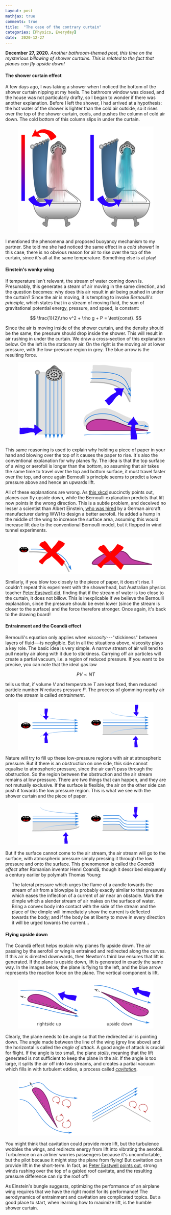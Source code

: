 ```yaml
---
Layout: post
mathjax: true
comments: true
title:  "The case of the contrary curtain"
categories: [Physics, Everyday]
date:  2020-12-27
---
```


**December 27, 2020.** *Another bathroom-themed post, this time
  on the mysterious billowing of shower curtains. This is related to
  the fact that planes can fly upside down!*

#### The shower curtain effect

A few days ago, I was taking a shower when I noticed the bottom of the
shower curtain nipping at my heels. The bathroom window was closed,
and the house was not particularly drafty, so I began to wonder if
there was another explanation.
Before I left the shower, I had arrived at a hypothesis: the hot water
of the shower is lighter than the cold air outside, so it rises over
the top of the shower curtain, cools, and pushes the column of cold
air down. The cold bottom of this column slips in under the curtain.

<figure>
    <div style="text-align:center"><img src
    ="/images/posts/shower1v2.png"/>
	</div>
	</figure>

I mentioned the phenomena and proposed buoyancy mechanism to my
partner.
She told me she had noticed the same effect in a *cold* shower! In
this case, there is no obvious reason for air to rise over the top of
the curtain, since it's all at the same temperature.
Something else is at play!

#### Einstein's wonky wing

If temperature isn't relevant, the stream of water coming down is.
Presumably, this generates a steam of air moving in the same
direction, and the question becomes: why does this air result in air
being pushed in under the curtain?
Since the air is moving, it is tempting to invoke *Bernoulli's
principle*, which states that in a stream of moving fluid, the sum of
gravitational potential energy, pressure, and speed, is constant:

$$
\frac{1}{2}\rho v^2 + \rho g + P = \text{const}.
$$

Since the air is moving inside of the shower curtain, and
the density should be the same, the pressure should drop inside the
shower. This will result in air rushing in under the curtain.
We draw a cross-section of this explanation below.
On the left is the stationary air.
On the right is the moving air at lower pressure, with the
low-pressure region in grey.
The blue arrow is the resulting force.

<figure>
    <div style="text-align:center"><img src
    ="/images/posts/shower2v2.png"/>
	</div>
	</figure>

This same reasoning is used to explain why holding a piece of paper in
your hand and blowing over the top of it causes the paper to rise.
It's also the conventional explanation for why planes fly.
The idea is that the top surface of a wing or aerofoil is longer than
the bottom, so assuming that air takes the same time to travel over
the top and bottom surface, it must travel faster over the top, and
once again Bernoulli's principle seems to predict a lower pressure
above and hence an upwards lift.

All of these explanations are wrong.
As [this xkcd](https://xkcd.com/803/) succinctly points out, planes
can fly upside down, while the Bernoulli explanation predicts that
lift now points in the wrong direction.
This is a subtle problem, and deceived no lesser a scientist than
Albert Einstein,
[who was hired](http://users.df.uba.ar/sgil/physics_paper_doc/papers_phys/fluids/coanda_effect_94.pdf)
by a German aircraft manufacturer during WWI to design a better
aerofoil.
He added a hump in the middle of the wing to increase the surface
area, assuming this would increase lift due to the conventional
Bernoulli model, but it flopped in wind tunnel experiments.

<figure>
    <div style="text-align:center"><img src
    ="/images/posts/shower3.png"/>
	</div>
	</figure>

Similarly, if you blow too closely to the piece of paper, it doesn't
rise.
I couldn't repeat this experiment with the showerhead, but Australian
physics teacher
[Peter Eastwell did](https://files.eric.ed.gov/fulltext/EJ1050910.pdf),
finding that if the stream of water is too close to the curtain, it
does not billow.
This is inexplicable if we believe the Bernoulli explanation, since
the pressure should be even lower (since the stream is closer to the
surface) and the force therefore stronger.
Once again, it's back to the drawing board!

#### Entrainment and the Coandă effect

Bernoulli's equation only applies when *viscosity*---"stickiness"
between layers of fluid---is negligible.
But in all the situations above, viscosity plays a key role.
The basic idea is very simple.
A narrow stream of air will tend to pull nearby air along with it due
to stickiness.
Carrying off air particles will create a partial vacuum, i.e. a region
of reduced pressure.
If you want to be precise, you can note that the ideal gas law

$$
PV \propto NT
$$

tells us that, if volume $V$ and temperature $T$ are kept fixed, then
reduced particle number $N$ reduces pressure $P$.
The process of glomming nearby air onto the stream is called
*entrainment*.

<figure>
    <div style="text-align:center"><img src
    ="/images/posts/shower4.png"/>
	</div>
	</figure>
	
Nature will try to fill up these low-pressure regions with air at
atmospheric pressure.
But if there is an obstruction on one side, this side cannot equalise
to atmospheric pressure, since the air can't pass through the obstruction.
So the region between the obstruction and the air stream remains at
low pressure.
There are two things that can happen, and they are not mutually
exclusive.
If the surface is flexible, the air on the other side can push it
towards the low pressure region.
This is what we see with the shower curtain and the piece of paper.

<figure>
    <div style="text-align:center"><img src
    ="/images/posts/shower5.png"/>
	</div>
	</figure>

But if the surface cannot come to the air stream, the air stream will
go to the surface, with atmospheric pressure simply pressing it
through the low pressure and onto the surface.
This phenomenon is called the *Coandă effect* after Romanian inventor
Henri Coandă, though it described eloquently a century earlier by
polymath Thomas Young:

<span style="padding-left: 20px; display:block">
The lateral pressure which urges the flame of a candle towards the
stream of air from a blowpipe is probably exactly similar to that
pressure which eases the inflection of a current of air near an
obstacle. Mark the dimple which a slender stream of air makes on the
surface of water. Bring a convex body into contact with the side of
the stream and the place of the dimple will immediately show the
current is deflected towards the body; and if the body be at liberty
to move in every direction it will be urged towards the current...
</span>

#### Flying upside down

The Coandă effect helps explain why planes fly upside down.
The air passing by the aerofoil or wing is entrained and redirected
along the curves.
If this air is directed downwards, then Newton's third law ensures
that lift is generated.
If the plane is upside down, lift is generated in exactly the same
way.
In the images below, the plane is flying to the left, and the blue
arrow represents the reaction force on the plane.
The vertical component is lift.

<figure>
    <div style="text-align:center"><img src
    ="/images/posts/shower6.png"/>
	</div>
	</figure>

Clearly, the plane needs to be angle so that the redirected air is
pointing down.
The angle made between the line of the wing (grey line above) and the
horizontal is called the *angle of attack*. A good angle of attack is
crucial for flight.
If the angle is too small, the plane *stalls*, meaning that the lift
generated is not sufficient to keep the plane in the air.
If the angle is too large, it splits the air off into two streams, and
creates a partial vacuum which fills in with turbulent eddies, a process called
[*cavitation*](https://www.discoverhover.org/infoinstructors/guide8.htm).

<figure>
    <div style="text-align:center"><img src
    ="/images/posts/shower7.png"/>
	</div>
	</figure>

You might think that cavitation could provide more lift, but the
turbulence wobbles the wings, and redirects energy from lift into
vibrating the aerofoil.
Turbulence on an airliner worries passengers because it's
uncomfortable, but the pilot because it might stop the plane from flying!
But cavitation can provide lift in the short-term.
In fact, as
[Peter Eastwell points out](https://files.eric.ed.gov/fulltext/EJ1050910.pdf),
strong winds rushing over the top of a gabled roof cavitate, and the
resulting pressure difference can rip the roof off!


As Einstein's bungle
suggests, optimizing the performance of an airplane wing requires that
we have the right model for its performance!
The aerodynamics of entrainment and cavitation are complicated topics.
But a good place to start, when learning how to maximize lift, is the
humble shower curtain.
